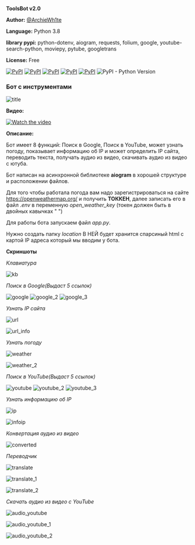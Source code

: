 **ToolsBot v2.0**

**Author:** [@ArchieWh1te](https://t.me/archiewh1te)

**Language:** Python 3.8

**library pypi:** python-dotenv, aiogram, requests, folium, google, youtube-search-python, moviepy, pytube, googletrans

**License:** Free

[![PyPI](https://img.shields.io/pypi/v/folium?label=folium&logo=folium)](https://pypi.org/project/folium/)
[![PyPI](https://img.shields.io/pypi/v/aiogram?label=aiogram&logo=telegram&logoColor=aiogram)](https://pypi.org/project/aiogram/)
[![PyPI](https://img.shields.io/pypi/v/requests?label=requests&logo=requests)](https://pypi.org/project/requests/)
[![PyPI](https://img.shields.io/pypi/v/google?label=google&logo=google&logoColor=yellow)](https://pypi.org/project/google/)
[![PyPI](https://img.shields.io/pypi/v/python-dotenv?label=python-dotenv&logo=python-dotenv)](https://pypi.org/project/python-dotenv/)
![PyPI - Python Version](https://img.shields.io/pypi/pyversions/aiogram?color=green&logo=python&logoColor=green)


### Бот с инструментами

![title](screen/logo.png)

**Видео:**

[![Watch the video](https://img.youtube.com/vi/j9j31tcdoP8/sddefault.jpg)](https://youtu.be/j9j31tcdoP8)

**Описание:**

Бот имеет 8 функций: Поиск в Google, Поиск в YouTube, может узнать погоду, показывает информацию об IP и может определить IP сайта, переводить текста, получать аудио из видео, скачивать аудио из видео с ютуба.  

Бот написан на асинхронной библиотеке **aiogram** в хорошей структуре и расположении файлов.

Для того чтобы работала погода вам надо зарегистрироваться на сайте https://openweathermap.org/ и получить **ТОККЕН**, далее записать его в файл *.env* в переменную *open_weather_key* (токен должен быть в двойных кавычках " ")

Для работы бота запускаем файл *app.py*.

Нужно создать папку *location* В НЕЙ будет хранится спарсиный html с картой IP адреса который мы вводим у бота.

**Скриншоты**

*Клавиатура*

![kb](screen/kb_menu.png)

*Поиск в Google(Выдаст 5 ссылок)*

![google](screen/google.png)
![google_2](screen/google_2.png)
![google_3](screen/google_3.png)

*Узнать IP сайта*

![url](screen/URL.png)

![url_info](screen/URL_info.png)

*Узнать погоду*

![weather](screen/weather.png)

![weather_2](screen/weather_info.png)

*Поиск в YouTube(Выдаст 5 ссылок)*

![youtube](screen/youtube.png)
![youtube_2](screen/youtube_2.png)
![youtube_3](screen/youtube_3.png)

*Узнать информацию об IP*

![ip](screen/ip.png)

![infoip](screen/ip_info.png)

*Конвертация аудио из видео*

![converted](screen/converted.png)

*Переводчик*

![translate](screen/menu_translate.png)

![translate_1](screen/translate_1.png)

![translate_2](screen/translate_2.png)

*Скачать аудио из видео с YouTube*

![audio_youtube](screen/audio_youtube.png)

![audio_youtube_1](screen/audio_youtube_2.png)

![audio_youtube_2](screen/audio_youtube_3.png)
